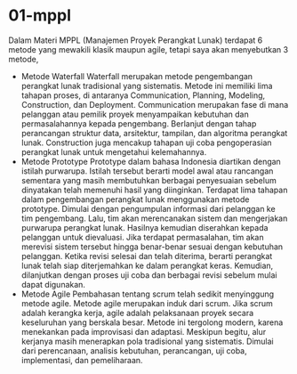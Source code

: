 # 01-mppl
Dalam Materi MPPL (Manajemen Proyek Perangkat Lunak) terdapat 6 metode yang mewakili klasik maupun agile, tetapi saya akan menyebutkan 3 metode,
- Metode Waterfall
    Waterfall merupakan metode pengembangan perangkat lunak tradisional yang sistematis. Metode ini memiliki lima tahapan proses, di antaranya Communication, Planning, Modeling, Construction, dan Deployment. Communication merupakan fase di mana pelanggan atau pemilik proyek menyampaikan kebutuhan dan permasalahannya kepada pengembang. Berlanjut dengan tahap perancangan struktur data, arsitektur, tampilan, dan algoritma perangkat lunak. Construction juga mencakup tahapan uji coba pengoperasian perangkat lunak untuk mengetahui kelemahannya.
- Metode Prototype
    Prototype dalam bahasa Indonesia diartikan dengan istilah purwarupa. Istilah tersebut berarti model awal atau rancangan sementara yang masih membutuhkan berbagai penyesuaian sebelum dinyatakan telah memenuhi hasil yang diinginkan. Terdapat lima tahapan dalam pengembangan perangkat lunak menggunakan metode prototype. Dimulai dengan pengumpulan informasi dari pelanggan ke tim pengembang. Lalu, tim akan merencanakan sistem dan mengerjakan purwarupa perangkat lunak. Hasilnya kemudian diserahkan kepada pelanggan untuk dievaluasi. Jika terdapat permasalahan, tim akan merevisi sistem tersebut hingga benar-benar sesuai dengan kebutuhan pelanggan. Ketika revisi selesai dan telah diterima, berarti perangkat lunak telah siap diterjemahkan ke dalam perangkat keras. Kemudian, dilanjutkan dengan proses uji coba dan berbagai revisi sebelum mulai dapat digunakan.
- Metode Agile
    Pembahasan tentang scrum telah sedikit menyinggung metode agile. Metode agile merupakan induk dari scrum. Jika scrum adalah kerangka kerja, agile adalah pelaksanaan proyek secara keseluruhan yang berskala besar. Metode ini tergolong modern, karena menekankan pada improvisasi dan adaptasi. Meskipun begitu, alur kerjanya masih menerapkan pola tradisional yang sistematis. Dimulai dari perencanaan, analisis kebutuhan, perancangan, uji coba, implementasi, dan pemeliharaan.